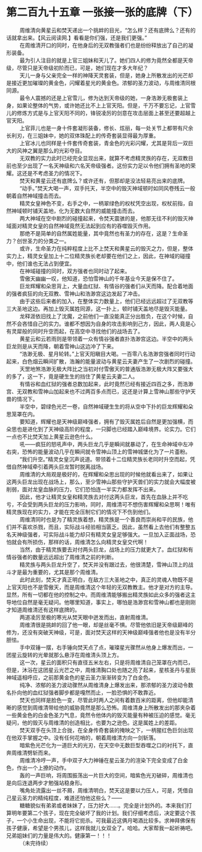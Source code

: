 <h1>第二百九十五章 一张接一张的底牌（下）</h1>
<div id="content">&nbsp&nbsp&nbsp&nbsp&nbsp&nbsp&nbsp&nbsp
 周维清向黄星云和焚天递出一个挑衅的目光，“怎么样？还有底牌么？还有的话就拿出来。【风云阅读网.】看看是你们强，还是我们更强。”
 <br/>&nbsp&nbsp&nbsp&nbsp&nbsp&nbsp&nbsp&nbsp
 在周维清开口的同时，在他身后的无双教强者们也是纷纷释放出了自己的凝形装备。
 <br/>&nbsp&nbsp&nbsp&nbsp&nbsp&nbsp&nbsp&nbsp
 最为引人注目的就是上官三姐妹和天儿了。她们四人的修为竟然全都是天帝级，尽管只是天帝级初阶而已，可是，她们现在才多大年纪？
 <br/>&nbsp&nbsp&nbsp&nbsp&nbsp&nbsp&nbsp&nbsp
 天儿一身与父亲完全一样的神降天灵套装，但是，她身上所散发出的光芒却是接近更加璀璨的黄金色，闪耀着星光的黄金色。浓郁的圣力波动，与周维清同根同源。
 <br/>&nbsp&nbsp&nbsp&nbsp&nbsp&nbsp&nbsp&nbsp
 最令人震撼的还是上官雪儿，修为达到天帝级的她，一身浩渺无极套装上身，如果论整体的气势，或许她还比不上上官天阳。但是，千万不要忘记，上官雪儿的修炼方式是与上官天阳不同的，锋锐凌厉的剑意在攻击层面上甚至还要超越上官天阳。
 <br/>&nbsp&nbsp&nbsp&nbsp&nbsp&nbsp&nbsp&nbsp
 上官菲儿也是一身十件套凝形装备，修长、炫丽，每一处关节上都带有尺余长利刃，在三姐妹中，她的双体珠配上的传奇套装显得最为厚重。
 <br/>&nbsp&nbsp&nbsp&nbsp&nbsp&nbsp&nbsp&nbsp
 上官冰儿也同样是十件套传奇套装，青金色的光彩闪耀，尤其是背后一双巨大的风神之翼是那么的光彩夺目。
 <br/>&nbsp&nbsp&nbsp&nbsp&nbsp&nbsp&nbsp&nbsp
 无双教的实力此时已经完全显现出来，就算不考虑精灵族的存在，无双教目前也至少出现了一名天神级和六名天帝级强者。这份实力足以令他们拥有圣地的荣耀。这还是不考虑圣力的情况下。
 <br/>&nbsp&nbsp&nbsp&nbsp&nbsp&nbsp&nbsp&nbsp
 焚天和黄星云还有底牌么？或许还有，但那却是没法轻易亮出来的底牌。
 <br/>&nbsp&nbsp&nbsp&nbsp&nbsp&nbsp&nbsp&nbsp
 “动手。”焚天大喝一声，双手托天，半空中的毁灭神域顿时如同风卷残云一般朝着自然神域撞击而去。
 <br/>&nbsp&nbsp&nbsp&nbsp&nbsp&nbsp&nbsp&nbsp
 精灵女皇神色不变，右手之中，一柄翠绿色的权杖凭空出现，权杖前指，自然神域顿时铺天盖地，化为无数大自然的威能撞击而去。
 <br/>&nbsp&nbsp&nbsp&nbsp&nbsp&nbsp&nbsp&nbsp
 两大神域在空中剧烈的碰撞起来，令焚天震骇的是，他那无往不利的毁灭神域面对精灵女皇的自然神域竟然无法起到应有的吞噬毁灭作用。
 <br/>&nbsp&nbsp&nbsp&nbsp&nbsp&nbsp&nbsp&nbsp
 那绝不是简单的自然属姓能量，其中竟然也有圣力的存在，这是？生命圣力？创世圣力的分类之一。
 <br/>&nbsp&nbsp&nbsp&nbsp&nbsp&nbsp&nbsp&nbsp
 或许，生命圣力在纯粹程度上比不上焚天和黄星云的毁灭之力，但是，整体实力上，精灵女皇加上十二位精灵族长老却要在他们之上，因此，在神域的碰撞中，他们谁也无法占到便宜。
 <br/>&nbsp&nbsp&nbsp&nbsp&nbsp&nbsp&nbsp&nbsp
 在神域碰撞的同时，双方强者也同时动了起来。
 <br/>&nbsp&nbsp&nbsp&nbsp&nbsp&nbsp&nbsp&nbsp
 雪傲天幽幽一叹，他知道，恐怕雪神山的千年基业今天是保不住了。
 <br/>&nbsp&nbsp&nbsp&nbsp&nbsp&nbsp&nbsp&nbsp
 巨龙辉耀和朵思背上，大量血红狱、有情谷的强者们从天而降。配合着地面的强者疯狂的向无双教、雪神山和浩渺宫这边发起了冲击。
 <br/>&nbsp&nbsp&nbsp&nbsp&nbsp&nbsp&nbsp&nbsp
 由于这些后来者的加入，在整体实力数量上，他们已经远远超过了无双教等三大圣地这边。再加上毁灭属姓同源，这一扑上，顿时铺天盖地尽是毁灭能量。
 <br/>&nbsp&nbsp&nbsp&nbsp&nbsp&nbsp&nbsp&nbsp
 龙释涯依旧找上了沈魔，之前他们一直没能真正分出胜负，在这个时候，自然不会吝惜自己的实力。谁都不想因为自身的攻击影响到己方，因此，两人竟是心有灵犀般的同时升空而起，在高空中寻找他们的战场去了。
 <br/>&nbsp&nbsp&nbsp&nbsp&nbsp&nbsp&nbsp&nbsp
 黄星云和云若雨则是带领着一众有情谷强者直扑浩渺宫这边。半空中的两头巨龙则是从天而降，朝着雪神山这边冲了下来。
 <br/>&nbsp&nbsp&nbsp&nbsp&nbsp&nbsp&nbsp&nbsp
 “浩渺无极、星月轮转。”上官天阳瞋目大喝。一百零八名浩渺宫强者同时行动起来，白色烟云瞬间扩散，浩瀚的能量波动与黄星云夫妻产生了一次剧烈的碰撞。
 <br/>&nbsp&nbsp&nbsp&nbsp&nbsp&nbsp&nbsp&nbsp
 天罡地煞浩渺无极大阵比之当初对付雪傲天的普通版浩渺无极大阵又要强大的多了，这一下，竟是硬生生的挡住了黄星云夫妻二人。
 <br/>&nbsp&nbsp&nbsp&nbsp&nbsp&nbsp&nbsp&nbsp
 有情谷和血红狱的强者总数加起来，此时竟然已经有接近四百之多，而浩渺宫、无双教和雪神山加起来也不过两百多点而已，这还是计算上雪神山那些守护天兽的情况下。
 <br/>&nbsp&nbsp&nbsp&nbsp&nbsp&nbsp&nbsp&nbsp
 半空中，碧绿色光芒一卷，自然神域硬生生的将从空中下扑的巨龙辉耀和朵思笼罩在内。
 <br/>&nbsp&nbsp&nbsp&nbsp&nbsp&nbsp&nbsp&nbsp
 要知道，辉耀也是天神级巅峰强者，拥有了毁灭属姓后自然是更加强横，而朵思也是进化到了天神级高阶的程度，一只脚也已经踏入巅峰境界。论实力。它们一点也不比焚天加上黄星云逊色什么。
 <br/>&nbsp&nbsp&nbsp&nbsp&nbsp&nbsp&nbsp&nbsp
 吼——疯狂的怒吼声中，两头巨龙几乎是瞬间就暴动了，在生命神域中左冲右突，恐怖的能量波动几乎在瞬间就令雪神山顶上的雪神城堡化为了一片齑粉。
 <br/>&nbsp&nbsp&nbsp&nbsp&nbsp&nbsp&nbsp&nbsp
 “我们升空。”精灵女皇沉声说道。带领着十二位精灵族长老同时升空而起，凭借自然神域牵引着两头巨龙暂时脱离战场。
 <br/>&nbsp&nbsp&nbsp&nbsp&nbsp&nbsp&nbsp&nbsp
 周维清的大局观是极好的，在辉耀和朵思出现的时候他就看出来了，如果让这两头巨龙出现在战场上，那么，至少雪神山那些守护天兽们的实力就会大幅度被削弱，面对龙皇血脉的压力，它们恐怕连一半实力都发挥不出来。
 <br/>&nbsp&nbsp&nbsp&nbsp&nbsp&nbsp&nbsp&nbsp
 因此，他才让精灵女皇和精灵族去对付这两头巨龙，首先在血脉上并不吃亏，不会受到两头巨龙的压力影响，同时，周维清可不想伤害辉耀和朵思啊！唯有精灵族现在的实力，才能在完全压制它们的情况下不伤到他们。
 <br/>&nbsp&nbsp&nbsp&nbsp&nbsp&nbsp&nbsp&nbsp
 周维清同时也是为了精灵族着想，精灵族是一个善良而崇尚和平的民族，他们并不喜欢杀戮，而且，实际战斗经验相当匮乏。因此，虽然看上去他们有整整五名天神级强者，可实际战斗能力却只有精灵女皇足够强大。一旦加入正面战场，恐怕就会有所损伤，那样的话，周维清怎么向精灵女皇交代啊！
 <br/>&nbsp&nbsp&nbsp&nbsp&nbsp&nbsp&nbsp&nbsp
 当然，由于精灵族要去对付两头巨龙，战场上的压力就更大了。血红狱和有情谷强者的数量远远超出了周维清之前的判断。
 <br/>&nbsp&nbsp&nbsp&nbsp&nbsp&nbsp&nbsp&nbsp
 精灵族与两头巨龙升空了，焚天并没有跟过去，他很清楚，雪神山顶上的战斗才是最为重要的，尤其是那个周维清。
 <br/>&nbsp&nbsp&nbsp&nbsp&nbsp&nbsp&nbsp&nbsp
 此时此刻，焚天才真正明白，在敌方三大圣地之中，真正的灵魂人物既不是上官天阳也不是雪傲天，而是周维清这个年轻的无双教教主。他才是对方的主导。显然，所有一切都在他的控制之中。而周维清能够搬出精灵族如此众多的强者这主导地位自然是毫无疑问。他哪里知道，事实上，哪怕是浩渺宫和雪神山都也是刚刚才知道周维清还有这样底牌的。
 <br/>&nbsp&nbsp&nbsp&nbsp&nbsp&nbsp&nbsp&nbsp
 两道凌厉至极的寒光从焚天眼中迸发而出，直射周维清。
 <br/>&nbsp&nbsp&nbsp&nbsp&nbsp&nbsp&nbsp&nbsp
 周维清很是挑衅的回了他一眼，却是丝毫不惧。尽管他依旧是天帝级巅峰的修为，还没有突破天神级，可是，面对焚天这样的天神级巅峰强者他也是没有半分胆怯。
 <br/>&nbsp&nbsp&nbsp&nbsp&nbsp&nbsp&nbsp&nbsp
 手中双锤一摆，右手锤向焚天点了点，璀璨星光骤然从他身上爆发而出，一团星云旋转的光晕就那么悬浮在周维清头顶上方。
 <br/>&nbsp&nbsp&nbsp&nbsp&nbsp&nbsp&nbsp&nbsp
 这一次，星云的面积只有直径五米左右，只是将周维清自己笼罩在内而已，但是，沐浴在这团星云光芒之中，周维清胸口处也随之亮了起来，星核圣丹与星辰神域遥相呼应，之前那黄金色的星云圣力渐渐转变为了白金色。
 <br/>&nbsp&nbsp&nbsp&nbsp&nbsp&nbsp&nbsp&nbsp
 纯净、浓郁的圣力波动骤然从周维清身上爆发出来，那浓郁的圣力波动令数名扑向他的血红狱强者脚步都是嘎然而止，一脸恐惧的不敢靠近。
 <br/>&nbsp&nbsp&nbsp&nbsp&nbsp&nbsp&nbsp&nbsp
 焚天也同样是脸色一变，尽管此时两人之间有着数百米的距离，但他却能清晰的感觉到周维清带给他的威胁竟然是那么恐怖。周维清身上所散发出的那夹杂着一些黄金色的白金色圣力气息，竟然令他体内的毁灭能量有种被压迫的感觉。毫无疑问，他的毁灭与周维清的创造相比，也要为之逊色。这是属姓上的差距。
 <br/>&nbsp&nbsp&nbsp&nbsp&nbsp&nbsp&nbsp&nbsp
 焚天双手在头顶上合拢，在全身传奇套装的掩映之下，一柄猩红色巨剑出现在他双手掌握之中。没有任何花哨的，朝着周维清方向一剑斩落。
 <br/>&nbsp&nbsp&nbsp&nbsp&nbsp&nbsp&nbsp&nbsp
 暗紫色光芒化为一道巨大的光刃，在天空中无数巨型吞噬之口的衬托下，直奔周维清劈斩而来。
 <br/>&nbsp&nbsp&nbsp&nbsp&nbsp&nbsp&nbsp&nbsp
 周维清冷哼一声，手中双子大力神锤在星云圣力的渲染下完全变成了白金色，作出一个上撩的动作。
 <br/>&nbsp&nbsp&nbsp&nbsp&nbsp&nbsp&nbsp&nbsp
 轰的一声巨响，将周围振荡出一片巨大的空间，暗紫色光刃破碎，周维清也是向后连退两步才勉强站稳身形。
 <br/>&nbsp&nbsp&nbsp&nbsp&nbsp&nbsp&nbsp&nbsp
 嘴角处流露出一丝不屑，周维清明白，焚天这是要以力压人，可是，凭借自己星云圣力的精纯程度，难道还怕他这些么？——
 <br/>&nbsp&nbsp&nbsp&nbsp&nbsp&nbsp&nbsp&nbsp
 糖糖貌似有弟弟或者妹妹了，压力好大……。完全是计划外的。本来我们打算明年要第二个孩子，现在完全破坏了我的计划。我们仔细考虑后，决定要这个孩子，一个小生命出现，不能将它扼杀。可我最近这俩月喝酒比较多。求神拜佛保有孩子健康，希望是个男孩儿，这样我就儿女双全了。哈哈。大家帮我一起祈祷吧。兄弟姐妹们的力量是伟大的。健康第一！！！
 <br/>&nbsp&nbsp&nbsp&nbsp&nbsp&nbsp&nbsp&nbsp
 （未完待续）
 <br/>&nbsp&nbsp&nbsp&nbsp&nbsp&nbsp&nbsp&nbsp
 <br/>&nbsp&nbsp&nbsp&nbsp&nbsp&nbsp&nbsp&nbsp
</div>
